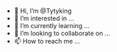 - 👋 Hi, I’m @Tytyking
- 👀 I’m interested in ...
- 🌱 I’m currently learning ...
- 💞️ I’m looking to collaborate on ...
- 📫 How to reach me ...

<!---
Tytyking/Tytyking is a ✨ special ✨ repository because its `README.md` (this file) appears on your GitHub profile.
You can click the Preview link to take a look at your changes.
--->
